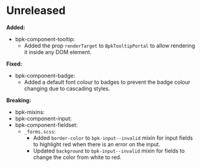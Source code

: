 # Unreleased

**Added:**
- bpk-component-tooltip:
  - Added the prop `renderTarget` to `BpkTooltipPortal` to allow rendering it inside any DOM element.

**Fixed:**
- bpk-component-badge:
  - Added a default font colour to badges to prevent the badge colour changing due to cascading styles.

**Breaking:**
- bpk-mixins:
- bpk-component-input: 
- bpk-component-fieldset:
    - `_forms.scss`:
        - Added `border-color` to `bpk-input--invalid` mixin for input fields to highlight red when there is an error on the input.
        - Updated `background` to `bpk-input--invalid` mixin for fields to change the color from white to red.